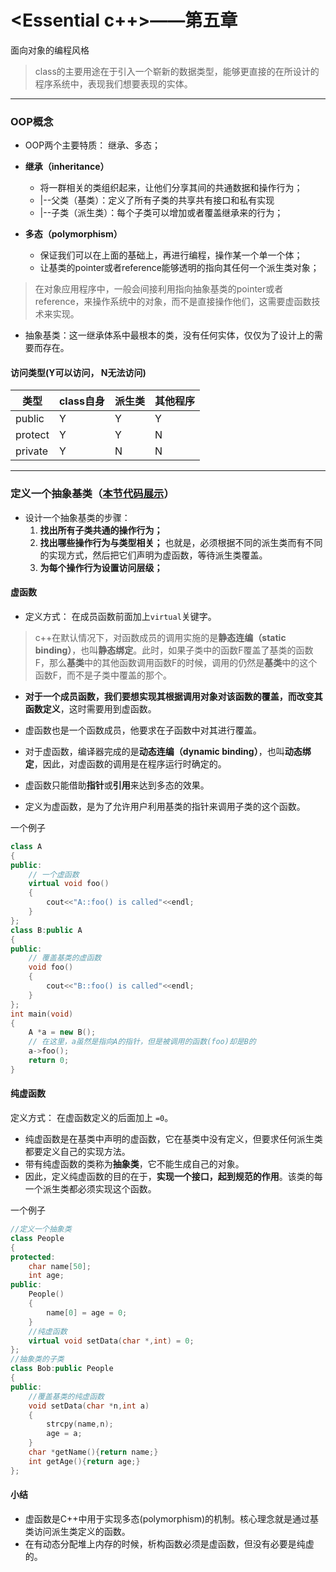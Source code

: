 # <Essential c++>——第五章
面向对象的编程风格

> class的主要用途在于引入一个崭新的数据类型，能够更直接的在所设计的程序系统中，表现我们想要表现的实体。

---

### OOP概念

- OOP两个主要特质： 继承、多态；

- **继承（inheritance）**
    - 将一群相关的类组织起来，让他们分享其间的共通数据和操作行为；
    - |--父类（基类）：定义了所有子类的共享共有接口和私有实现
    - |--子类（派生类）：每个子类可以增加或者覆盖继承来的行为；

- **多态（polymorphism）**
    - 保证我们可以在上面的基础上，再进行编程，操作某一个单一个体；
    - 让基类的pointer或者reference能够透明的指向其任何一个派生类对象；

> 在对象应用程序中，一般会间接利用指向抽象基类的pointer或者reference，来操作系统中的对象，而不是直接操作他们，这需要虚函数技术来实现。

- 抽象基类：这一继承体系中最根本的类，没有任何实体，仅仅为了设计上的需要而存在。

#### 访问类型(Y可以访问， N无法访问)
|类型 | class自身| 派生类 | 其他程序 |
|-----| -------- | ------ | -------- |
|public| Y | Y | Y |
|protect| Y | Y | N |
|private| Y | N | N |

---
### 定义一个抽象基类（[本节代码展示](../code/abstractClass/)）

- 设计一个抽象基类的步骤：
    1. **找出所有子类共通的操作行为；**
    2. **找出哪些操作行为与类型相关；** 也就是，必须根据不同的派生类而有不同的实现方式，然后把它们声明为虚函数，等待派生类覆盖。
    3. **为每个操作行为设置访问层级；**


#### 虚函数
- 定义方式： 在成员函数前面加上`virtual`关键字。

> c++在默认情况下，对函数成员的调用实施的是**静态连编（static binding）**，也叫**静态绑定**。此时，如果子类中的函数F覆盖了基类的函数F，那么**基类**中的其他函数调用函数F的时候，调用的仍然是**基类**中的这个函数F，而不是子类中覆盖的那个。

- **对于一个成员函数，我们要想实现其根据调用对象对该函数的覆盖，而改变其函数定义**，这时需要用到虚函数。

- 虚函数也是一个函数成员，他要求在子函数中对其进行覆盖。
- 对于虚函数，编译器完成的是**动态连编（dynamic binding）**，也叫**动态绑定**，因此，对虚函数的调用是在程序运行时确定的。
- 虚函数只能借助**指针**或**引用**来达到多态的效果。
- 定义为虚函数，是为了允许用户利用基类的指针来调用子类的这个函数。


一个例子
```c++
class A
{
public:
    // 一个虚函数
    virtual void foo()
    {
        cout<<"A::foo() is called"<<endl;
    }
};
class B:public A
{
public:
    // 覆盖基类的虚函数
    void foo()
    {
        cout<<"B::foo() is called"<<endl;
    }
};
int main(void)
{
    A *a = new B();
    // 在这里，a虽然是指向A的指针，但是被调用的函数(foo)却是B的
    a->foo();
    return 0;
}
```

#### 纯虚函数
定义方式： 在虚函数定义的后面加上 `=0`。

- 纯虚函数是在基类中声明的虚函数，它在基类中没有定义，但要求任何派生类都要定义自己的实现方法。
- 带有纯虚函数的类称为**抽象类**，它不能生成自己的对象。
- 因此，定义纯虚函数的目的在于，**实现一个接口，起到规范的作用**。该类的每一个派生类都必须实现这个函数。

一个例子
```c++
//定义一个抽象类
class People
{
protected:
    char name[50];
    int age;
public:
    People()
    {
        name[0] = age = 0;
    }
    //纯虚函数
    virtual void setData(char *,int) = 0;
};
//抽象类的子类
class Bob:public People
{
public:
    //覆盖基类的纯虚函数
    void setData(char *n,int a)
    {
        strcpy(name,n);
        age = a;
    }
    char *getName(){return name;}
    int getAge(){return age;}
};
```


#### 小结
- 虚函数是C++中用于实现多态(polymorphism)的机制。核心理念就是通过基类访问派生类定义的函数。
- 在有动态分配堆上内存的时候，析构函数必须是虚函数，但没有必要是纯虚的。
